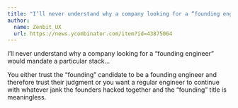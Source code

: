 ```yaml
---
title: "I’ll never understand why a company looking for a “founding engineer” would mandate a particular stack…"
author:
  name: Zenbit_UX
  url: https://news.ycombinator.com/item?id=43875064
---
```

I’ll never understand why a company looking for a “founding engineer” would mandate a particular stack…

You either trust the “founding” candidate to be a founding engineer and therefore trust their judgment or you want a regular engineer to continue with whatever jank the founders hacked together and the “founding” title is meaningless.
<JobApplication />
